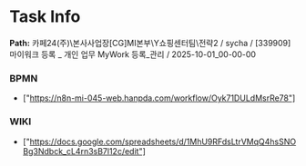 # Task Info

**Path:** 카페24(주)\본사사업장\[CG]MI본부\Y쇼핑센터팀\전략2 / sycha / [339909] 마이워크 등록 _ 개인 업무 MyWork 등록_관리 / 2025-10-01_00-00-00

### BPMN
- ["https://n8n-mi-045-web.hanpda.com/workflow/Oyk71DULdMsrRe78"]

### WIKI
- ["https://docs.google.com/spreadsheets/d/1MhU9RFdsLtrVMqQ4hsSNOBg3Ndbck_cL4rn3sB7l12c/edit"]

